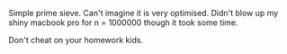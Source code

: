 Simple prime sieve. Can't imagine it is very optimised. Didn't blow up my shiny macbook pro for n = 1000000 though it took some time. 

Don't cheat on your homework kids.


